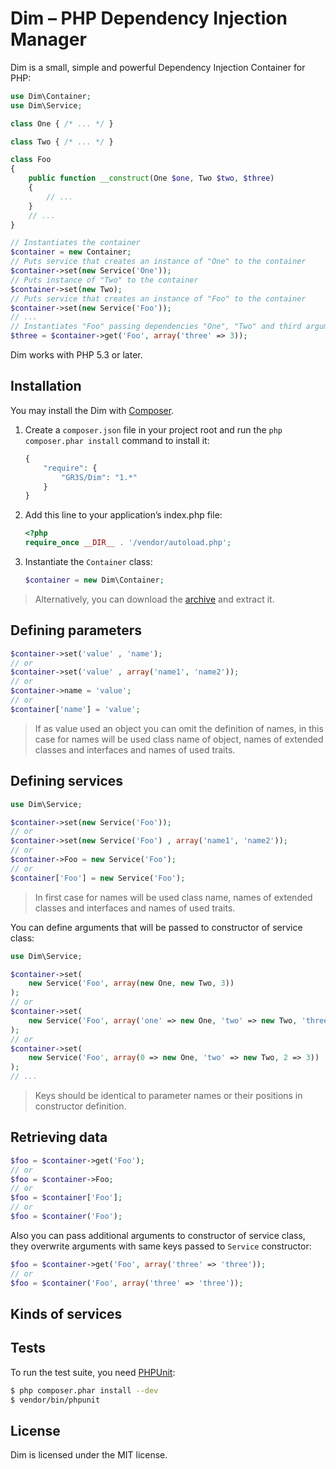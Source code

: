 # Dim – PHP Dependency Injection Manager

Dim is a small, simple and powerful Dependency Injection Container for PHP:
```php
use Dim\Container;
use Dim\Service;

class One { /* ... */ }

class Two { /* ... */ }

class Foo
{
    public function __construct(One $one, Two $two, $three)
    {
        // ...
    }
    // ...
}

// Instantiates the container
$container = new Container;
// Puts service that creates an instance of "One" to the container
$container->set(new Service('One'));
// Puts instance of "Two" to the container
$container->set(new Two);
// Puts service that creates an instance of "Foo" to the container
$container->set(new Service('Foo'));
// ...
// Instantiates "Foo" passing dependencies "One", "Two" and third argument "3" to the constructor
$three = $container->get('Foo', array('three' => 3));
```
Dim works with PHP 5.3 or later.

## Installation
You may install the Dim with [Composer](https://getcomposer.org).

1. Create a `composer.json` file in your project root
and run the `php composer.phar install` command to install it:
    ```php
    {
        "require": {
            "GR3S/Dim": "1.*"
        }
    }
    ```

2. Add this line to your application’s index.php file:
    ```php
    <?php
    require_once __DIR__ . '/vendor/autoload.php';
    ```

3. Instantiate the `Container` class:
    ```php
    $container = new Dim\Container;
    ```

> Alternatively, you can download the [archive](https://github.com/GR3S/Dim/archive/master.zip) and extract it.

## Defining parameters
```php
$container->set('value' , 'name');
// or
$container->set('value' , array('name1', 'name2'));
// or
$container->name = 'value';
// or
$container['name'] = 'value';
```
> If as value used an object you can omit the definition of names, in this case for names will be used class name of
object, names of extended classes and interfaces and names of used traits.

## Defining services
```php
use Dim\Service;

$container->set(new Service('Foo'));
// or
$container->set(new Service('Foo') , array('name1', 'name2'));
// or
$container->Foo = new Service('Foo');
// or
$container['Foo'] = new Service('Foo');
```
> In first case for names will be used class name, names of extended classes and interfaces and names of used traits.

You can define arguments that will be passed to constructor of service class:
```php
use Dim\Service;

$container->set(
    new Service('Foo', array(new One, new Two, 3))
);
// or
$container->set(
    new Service('Foo', array('one' => new One, 'two' => new Two, 'three' => 3))
);
// or
$container->set(
    new Service('Foo', array(0 => new One, 'two' => new Two, 2 => 3))
);
// ...
```
> Keys should be identical to parameter names or their positions in constructor definition.

## Retrieving data
```php
$foo = $container->get('Foo');
// or
$foo = $container->Foo;
// or
$foo = $container['Foo'];
// or
$foo = $container('Foo');
```
Also you can pass additional arguments to constructor of service class, they overwrite arguments with same keys passed
to `Service` constructor:
```php
$foo = $container->get('Foo', array('three' => 'three'));
// or
$foo = $container('Foo', array('three' => 'three'));
```

## Kinds of services

## Tests
To run the test suite, you need [PHPUnit](http://phpunit.de):
```bash
$ php composer.phar install --dev
$ vendor/bin/phpunit
```

## License
Dim is licensed under the MIT license.